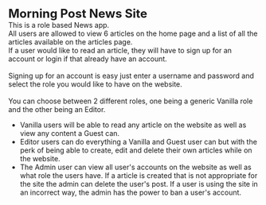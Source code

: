 **<font size="5">Morning Post News Site</font>** <br/>
This is a role based News app. <br/>
All users are allowed to view 6 articles on the home page and a list of all the articles available on the articles page.
<br/>
If a user would like to read an article, they will have to sign up for an account or login if that already have an account. <br/>
<br/>
Signing up for an account is easy just enter a username and password and select the role you would like to have on the website.<br/>
<br/>
You can choose between 2 different roles, one being a generic Vanilla role and the other being an Editor. 
* Vanilla users will be able to read any article on the website as well as view any content a Guest can.
* Editor users can do everything a Vanilla and Guest user can but with the perk of being able to create, edit and delete their own         articles while on the website. 
* The Admin user can view all user's accounts on the website as well as what role the users have. If a article is created that is not appropriate for the site the admin can delete the user's post. If a user is using the site in an incorrect way, the admin has the power to ban a user's account.
